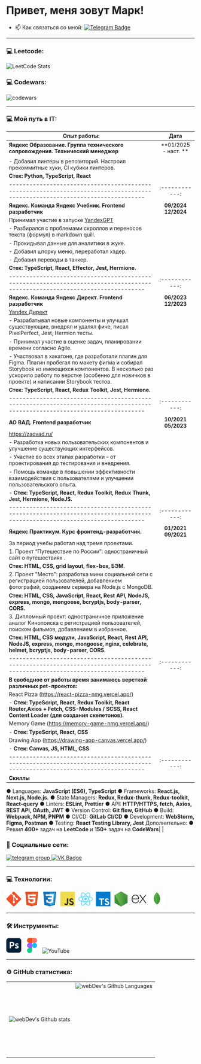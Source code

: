 
# Привет, меня зовут Марк!

- 📫 Как связаться со мной: [![Telegram Badge](https://img.shields.io/badge/-Mark_Nmg_Novikov-blue?style=flat&logo=Telegram&logoColor=white)](https://t.me/Mark_Nmg_Novikov)
<!-- -  [![Yandex Badge](https://img.shields.io/badge/-Yandex-red?style=flat&logo=Gmail&logoColor=white)](mailto:nomoregods@yandex.ru) -->

---

### 💻 Leetcode:
![LeetCode Stats](https://leetcard.jacoblin.cool/Nomoregods?theme=dark&font=Rasa)

### 💻 Codewars:
![codewars](https://www.codewars.com/users/NoMoreGods/badges/large)

---
### 💻 Мой путь в IT:

| Опыт работы:                                                    | Дата              |
| ----------------------------------------------------------------------------------------------------------------------------| :------------: |
|**Яндекс Образование. Группа технического сопровождения. Технический менеджер**                                | **01/2025   - наст. ** |
|                                       |                |
| - Добавил линтеры в репозиторий. Настроил прекоммитные хуки, CI кубики линтеров.                        |                   |
| **Стек: Python, TypeScript, React**|                   |
| ----------------------------------------------------------------------------------------------------------------------------| :------------: |
|**Яндекс. Команда Яндекс Учебник. Frontend разработчик**                                | **09/2024   12/2024** |
| Принимал участие в запуске [YandexGPT](https://education.yandex.ru/tutor/go)                                      |                |
| - Разбирался с проблемами скроллов и переносов текста (формул) в markdown quill.                        |                   |
| - Прокидывал данные для аналитики в жуке. |                   |
| - Добавил шторку меню, переработал хэдер. |                   |
| - Добавил переводы в танкер. |                   |
| **Стек: TypeScript, React, Effector, Jest, Hermione.**|                   |
| ----------------------------------------------------------------------------------------------------------------------------| :------------: |
|**Яндекс. Команда Яндекс Директ. Frontend разработчик**                                | **06/2023   12/2023** |
| [Yandex Директ](https://direct.yandex.ru/)                                       |                |
| - Разрабатывал новые компоненты и улучшал существующие, внедрял и удалял фиче, писал PixelPerfect, Jest, Hermion тесты.                        |                   |
| - Принимал участие в оценке задач, планировании времени согласно Agile. |                   |
| - Участвовал в хакатоне, где разработали плагин для Figma. Плагин пробегал по макету фигма и собирал Storybook из имеющихся компонентов. В несколько раз ускорило работу по верстке (особенно для новичков в проекте) и написании Storybook тестов. |                   |
| **Стек: TypeScript, React, Redux Toolkit, Jest, Hermione.**|                   |
| ----------------------------------------------------------------------------------------------------------------------------| :------------: |
| **АО ВАД. Frontend разработчик**                            | **10/2021   05/2023** |
| https://zaovad.ru/                                              |                   |
| - Разработка новых пользовательских компонентов и улучшение существующих интерфейсов.                         |                   |
| - Участие во всех этапах разработки – от проектирования до тестирования и внедрения.              |                   |
| - Помощь команде в повышении эффективности взаимодействия с пользователями и улучшении пользовательского опыта.              |                   |
| - **Стек: TypeScript, React, Redux Toolkit, Redux Thunk, Jest, Hermione, NodeJS.**           |                   |
| ----------------------------------------------------------------------------------------------------------------------------| :------------: |
| **Яндекс Практикум. Курс фронтенд-разработчик.**                | **01/2021   09/2021** |
| За период учебы работал над тремя проектами.                    |                   |
| 1. Проект “Путешествие по России”: одностраничный сайт о путешествиях . |                   |
| **Стек: HTML, CSS, grid layout, flex-box, БЭМ.**               |                   |
| 2. Проект "Место": разработка мини социальной сети с регистрацией пользователей, добавлением фотографий, созданием сервера на Node.js с MongoDB.  |                   |
| **Стек: HTML, CSS, JavaScript, React, Rest API, NodeJS, express, mongo, mongoose, bcryptjs, body-parser, CORS.**  |                   | 
| 3. Дипломный проект: одностраничное приложение аналог Кинопоиска с регистрацией пользователей, поиском фильмов, добавлением в избранное.
|**Стек: HTML, CSS модули, JavaScript, React, Rest API, NodeJS, express, mongo, mongoose, nginx, celebrate, helmet, bcryptjs, body-parser, CORS.** |                   |
| ----------------------------------------------------------------------------------------------------------------------------| :------------: |
| **В свободное от работы время занимаюсь версткой различных pet-проектов:**|                   |
| React Pizza (https://react-pizza-nmg.vercel.app/)  
| - **Стек: TypeScript, React, Redux Toolkit, React Router,Axios + Fetch, CSS-Modules / SCSS, React Content Loader (для создания скелетонов).**           |                   |  
| Memory Game (https://memory-game-nmg.vercel.app/)
| - **Стек: TypeScript, React, CSS**           |                   |  
| Drawing App (https://drawing-app-canvas.vercel.app/)
| - **Стек: Canvas, JS, HTML, CSS**           |                   |  
| ----------------------------------------------------------------------------------------------------------------------------| :------------: |
| **Скиллы**
● Languages: **JavaScript (ES6), TypeScript**
● Frameworks: **React.js, Next.js, Node.js.**
● State Managers: **Redux, Redux-thunk, Redux-toolkit, React-query**
● Linters: **ESLint, Prettier**
● API: **HTTP/HTTPS, fetch, Axios, REST API, OAuth, JWT**
● Version Control: **Git flow, GitHub**
● Build: **Webpack, NPM, PNPM**
● CI/CD: **GitLab CI/CD**
● Development: **WebStorm, Figma, Postman**
● Testing: **React Testing Library, Jest**
Дополнительно:
● Решил **400+** задач на **LeetCode** и **150+** задач на **CodeWars**|                   |




### 🤝 Социальные сети:

  <div id="badges">
<!--     <a href="https://www.linkedin.com/in/%D0%B0%D0%BB%D0%B5%D0%BA%D1%81%D0%B5%D0%B9-%D1%84%D0%B8%D0%BB%D0%B8%D0%BC%D0%BE%D0%BD%D0%BE%D0%B2-2a0b07257/" target="_blank">
      <img src="https://cdn-icons-png.flaticon.com/512/2504/2504799.png" width="40" height="40" alt="linkedin" />
    </a> -->
    <a href="" target="_blank">
      <img src="https://cdn-icons-png.flaticon.com/512/2111/2111646.png" width="40" height="40" alt="telegram group" />
    </a>
    <a href="https://vk.com/id9698079" target="_blank">
      <img src="https://cdn-icons-png.flaticon.com/512/145/145813.png" width="40" height="40" alt="VK Badge"/>
    </a>
<!--     <a href="" target="_blank">
      <img src="https://upload.wikimedia.org/wikipedia/commons/thumb/a/ab/Yandex_Zen_logo_icon.svg/1024px-Yandex_Zen_logo_icon.svg.png" width="40" height="40" alt="Zen Badge"/>
    </a> -->
  </div>

---

### 💻 Технологии:

<div>
  <img src="https://github.com/devicons/devicon/blob/master/icons/git/git-original.svg" title="git" alt="git" width="40" height="40"/>&nbsp
  <img src="https://github.com/devicons/devicon/blob/master/icons/html5/html5-original.svg" title="html5" alt="html5" width="40" height="40"/>&nbsp
  <img src="https://github.com/devicons/devicon/blob/master/icons/css3/css3-original.svg" title="css" alt="css" width="40" height="40"/>&nbsp
  <img src="https://github.com/devicons/devicon/blob/master/icons/javascript/javascript-original.svg" title="javascript" alt="javascript" width="40" height="40"/>&nbsp
  <img src="https://github.com/devicons/devicon/blob/master/icons/react/react-original.svg" title="reactjs" alt="reactjs" width="40" height="40"/>&nbsp
   <img src="https://github.com/devicons/devicon/blob/master/icons/typescript/typescript-original.svg" title="typescript" alt="typescript" width="40" height="40"/>&nbsp
  <img src="https://github.com/devicons/devicon/blob/master/icons/nodejs/nodejs-original.svg" title="nodejs" alt="nodejs" width="40" height="40"/>&nbsp
  <img src="https://github.com/devicons/devicon/blob/master/icons/express/express-original.svg" title="express" alt="express" width="40" height="40"/>&nbsp
  <img src="https://github.com/devicons/devicon/blob/master/icons/mongodb/mongodb-original.svg" title="mongodb" alt="mongodb" width="40" height="40"/>&nbsp
<!--   <img src="https://github.com/devicons/devicon/blob/master/icons/c/c-plain.svg" title="C" alt="C" width="40" height="40"/>&nbsp; -->
</div>

---

### 🛠 Инструменты:

<div>
<!--   <img src="https://upload.wikimedia.org/wikipedia/commons/9/90/DaVinci_Resolve_17_logo.svg" title="DaVinci Resolve" alt="DaVinci Resolve" width="40" height="40"/>&nbsp; -->
  <img src="https://github.com/devicons/devicon/blob/master/icons/photoshop/photoshop-plain.svg" title="photoshop" alt="photoshop" width="40" height="40"/>&nbsp;
<!--   <img src="https://github.com/devicons/devicon/blob/master/icons/canva/canva-original.svg" title="canva" alt="canva" width="40" height="40"/>&nbsp; -->
  <img src="https://github.com/devicons/devicon/blob/master/icons/figma/figma-original.svg" title="figma" alt="figma" width="40" height="40"/>&nbsp;
  <img src="https://upload.wikimedia.org/wikipedia/commons/9/9e/YouTube_Logo_%282013-2017%29.svg" title="YouTube" alt="YouTube" width="40" height="40"/>&nbsp;
<!--   <img src="https://github.com/devicons/devicon/blob/master/icons/raspberrypi/raspberrypi-original.svg" title="raspberrypi" alt="raspberrypi" width="40" height="40"/>&nbsp; -->
</div>

---


### ⚙️ GitHub статистика:

<table>
  <tr>
    <td>
      <img align="left" src="http://github-readme-streak-stats.herokuapp.com?user=NoMoreGods&theme=dark&background=000000" alt="webDev's Github stats" />
    </td>
    <td>
      <img height="195px" align="right" alt="webDev's Github Languages" src="https://github-readme-stats-sigma-five.vercel.app/api/top-langs/?username=NoMoreGods&layout=compact&theme=vision-friendly-dark" />
    </td>
  </tr>
</table>
